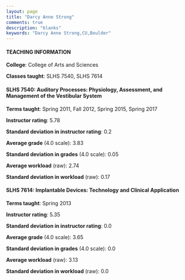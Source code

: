 ```yaml
---
layout: page
title: "Darcy Anne Strong" 
comments: true
description: "blanks"
keywords: "Darcy Anne Strong,CU,Boulder"
---
```

<head>
<script src="https://ajax.googleapis.com/ajax/libs/jquery/2.1.3/jquery.min.js"></script>
<script src="https://dl.dropboxusercontent.com/s/pc42nxpaw1ea4o9/highcharts.js?dl=0"></script>
<!-- <script src="../assets/js/highcharts.js"></script> -->
<style type="text/css">@font-face {
	font-family: "Bebas Neue";
	src: url(https://www.filehosting.org/file/details/544349/BebasNeue Regular.otf) format("opentype");
	}
	h1.Bebas { 
		font-family: "Bebas Neue", Verdana, Tahoma;
	}
</style>
</head>
	   
#### TEACHING INFORMATION

**College**: College of Arts and Sciences

**Classes taught**: SLHS 7540, SLHS 7614

#### SLHS 7540: Auditory Processes: Physiology, Assessment, and Management of the Vestibular System

**Terms taught**: Spring 2011, Fall 2012, Spring 2015, Spring 2017

**Instructor rating**: 5.78

**Standard deviation in instructor rating**: 0.2

**Average grade** (4.0 scale): 3.83

**Standard deviation in grades** (4.0 scale): 0.05

**Average workload** (raw): 2.74

**Standard deviation in workload** (raw): 0.17

#### SLHS 7614: Implantable Devices: Technology and Clinical Application

**Terms taught**: Spring 2013

**Instructor rating**: 5.35

**Standard deviation in instructor rating**: 0.0

**Average grade** (4.0 scale): 3.65

**Standard deviation in grades** (4.0 scale): 0.0

**Average workload** (raw): 3.13

**Standard deviation in workload** (raw): 0.0

